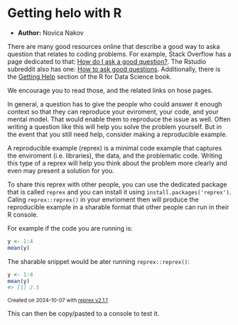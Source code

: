# Getting helo with R

- **Author:** Novica Nakov

There are many good resources online that describe a good way to aska question that relates to coding problems. For example, Stack Overflow has a page dedicated to that: [How do I ask a good question?](https://stackoverflow.com/help/how-to-ask). The Rstudio subreddit also has one: [How to ask good questions](https://www.reddit.com/r/RStudio/comments/1aq2te5/how_to_ask_good_questions/). Additionally, there is the [Getting Help](https://r4ds.hadley.nz/workflow-help) section of the R for Data Science book.

We encourage you to read those, and the related links on hose pages.

In general, a question has to give the people who could answer it enough context so that they can reproduce your eviroment, your code, and your mental model. That would enable them to reproduce the issue as well. Often writing a question like this will help you solve the problem yourself. But in the event that you still need help, consider making a reproducible example.

A reproducible example (reprex) is a minimal code example that captures the enviroment (i.e. libraries), the data, and the problematic code. Writing this type of a reprex will help you think about the problem more clearly and even may present a solution for you. 

To share this reprex with other people, you can use the dedicated package that is called `reprex` and you can install it using `install.packages('reprex')`. Caling `reprex::reprex()` in your envrioment then will produce the reproducible example in a sharable format that other people can run in their R console.

For example if the code you are running is:

```r
y <- 1:4
mean(y)
```

The sharable snippet would be ater running `reprex::reprex()`:

``` r
y <- 1:4
mean(y)
#> [1] 2.5
```

<sup>Created on 2024-10-07 with [reprex v2.1.1](https://reprex.tidyverse.org)</sup>

This can then be copy/pasted to a console to test it.